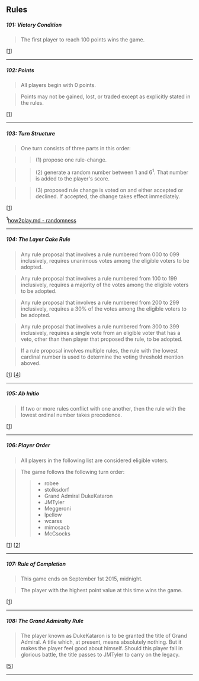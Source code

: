## Rules

##### 101: Victory Condition
> The first player to reach 100 points wins the game.

[[1](https://github.com/stolksdorf/nomic/pull/1)]

----

##### 102: Points
> All players begin with 0 points.  

> Points may not be gained, lost, or traded except as explicitly stated in the rules.
  
[[1](https://github.com/stolksdorf/nomic/pull/1)]

----

##### 103: Turn Structure
> One turn consists of three parts in this order: 

>> (1) propose one rule-change.

>> (2) generate a random number between 1 and 6<sup>1</sup>. That number is added to the player's score.

>> (3) proposed rule change is voted on and either accepted or declined. If accepted, the change takes effect immediately.  

[[1](https://github.com/stolksdorf/nomic/pull/1)]

<sup>1</sup>[how2play.md - randomness](https://github.com/stolksdorf/nomic/blob/master/how2play.md#what-about-randomness)

----

##### 104: The Layer Cake Rule
> Any rule proposal that involves a rule numbered from 000 to 099 inclusively, requires unanimous votes among the eligible voters to be adopted.

> Any rule proposal that involves a rule numbered from 100 to 199 inclusively, requires a majority of the votes among the eligible voters to be adopted.

> Any rule proposal that involves a rule numbered from 200 to 299 inclusively, requires a 30% of the votes among the eligible voters to be adopted.

> Any rule proposal that involves a rule numbered from 300 to 399 inclusively, requires a single vote from an eligible voter that has a veto, other than then player that proposed the rule, to be adopted.

> If a rule proposal involves multiple rules, the rule with the lowest cardinal number is used to determine the voting threshold mention aboved.

[[1](https://github.com/stolksdorf/nomic/pull/1)]
[[4](https://github.com/stolksdorf/nomic/pull/4)]

----

##### 105: Ab Initio
> If two or more rules conflict with one another, then the rule with the lowest ordinal number takes precedence.

[[1](https://github.com/stolksdorf/nomic/pull/1)]

----

##### 106: Player Order
> All players in the following list are considered eligible voters. 

>The game follows the following turn order:
>> - robee
>> - stolksdorf
>> - Grand Admiral DukeKataron
>> - JMTyler
>> - Meggeroni
>> - lpellow
>> - wcarss
>> - mimosacb
>> - McCsocks

[[1](https://github.com/stolksdorf/nomic/pull/1)]
[[2](https://github.com/stolksdorf/nomic/pull/2)]

----

##### 107: Rule of Completion
> This game ends on September 1st 2015, midnight. 

> The player with the highest point value at this time wins the game.

[[1](https://github.com/stolksdorf/nomic/pull/1)]

----

##### 108: The Grand Admiralty Rule
> The player known as DukeKataron is to be granted the title of Grand Admiral. A title which, at present, means absolutely nothing. But it makes the player feel good about himself. Should this player fall in glorious battle, the title passes to JMTyler to carry on the legacy.

[[5](https://github.com/stolksdorf/nomic/pull/5)]

----
